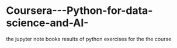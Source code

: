 # Coursera---Python-for-data-science-and-AI-
the jupyter note books results of  python exercises for the the course 
